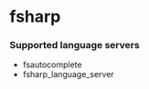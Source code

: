 # fsharp
<!--- THIS DOCUMENT IS AUTOMATICALLY GENERATED, DON'T EDIT IT -->

### Supported language servers

- fsautocomplete
- fsharp_language_server
